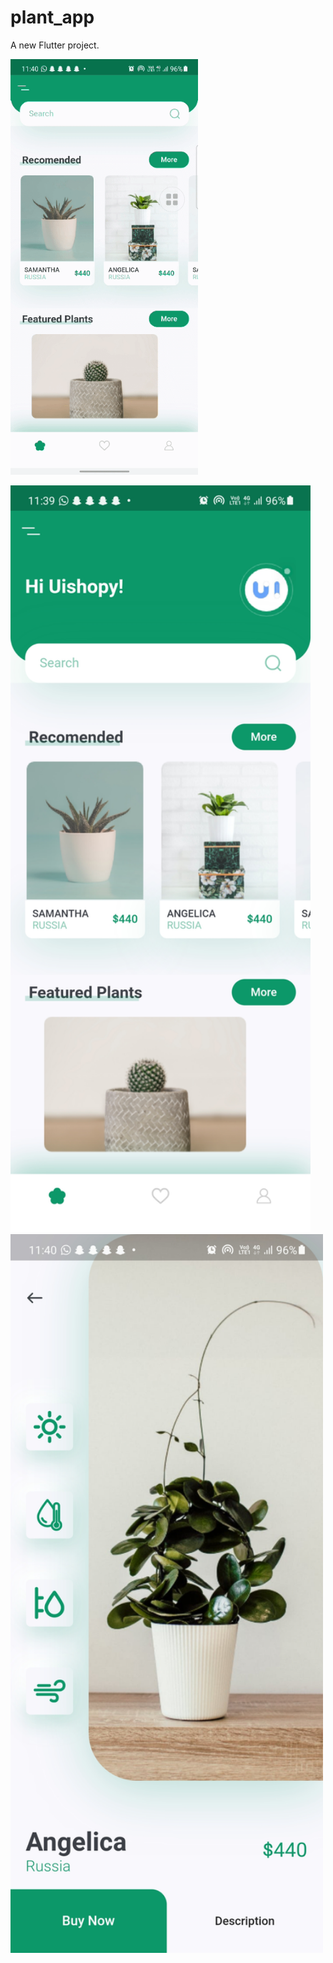 # plant_app

A new Flutter project.


<p float="left">
  <img src="https://github.com/Gaurav-Krishna-Gaali/plant_app/blob/master/Screen_Recording_20210419-114052_1.gif" width="300" />

</p>

<p float="left">
  <img src="https://github.com/Gaurav-Krishna-Gaali/plant_app/blob/master/Screenshot_20210419-113954.jpg" width="480" />
  <img src="https://github.com/Gaurav-Krishna-Gaali/plant_app/blob/master/Screenshot_20210419-114004.jpg" width="500" /> 
  
</p>

